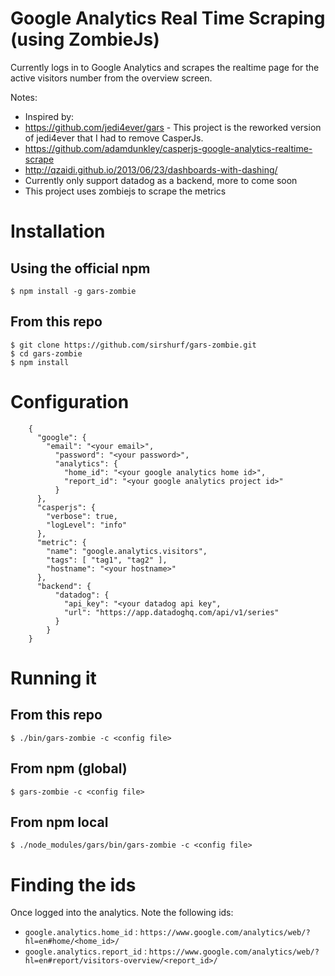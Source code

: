 Google Analytics Real Time Scraping (using ZombieJs)
===========

Currently logs in to Google Analytics and scrapes the realtime page for the active visitors number from the overview screen.

Notes: 
- Inspired by: 
 - <https://github.com/jedi4ever/gars> - This project is the reworked version of jedi4ever that I had to remove CasperJs.
 - <https://github.com/adamdunkley/casperjs-google-analytics-realtime-scrape>
 - <http://qzaidi.github.io/2013/06/23/dashboards-with-dashing/>
- Currently only support datadog as a backend, more to come soon
- This project uses zombiejs to scrape the metrics

# Installation

## Using the official npm
`$ npm install -g gars-zombie`

## From this repo
```
$ git clone https://github.com/sirshurf/gars-zombie.git
$ cd gars-zombie
$ npm install
```

# Configuration
```
    {
      "google": {
        "email": "<your email>",
          "password": "<your password>",
          "analytics": {
            "home_id": "<your google analytics home id>",
            "report_id": "<your google analytics project id>"
          }
      },
      "casperjs": {
        "verbose": true,
        "logLevel": "info"
      },
      "metric": {
        "name": "google.analytics.visitors",
        "tags": [ "tag1", "tag2" ],
        "hostname": "<your hostname>"
      },
      "backend": {
          "datadog": {
            "api_key": "<your datadog api key",
            "url": "https://app.datadoghq.com/api/v1/series"
          }
        }
    }
```

# Running it
## From this repo
`$ ./bin/gars-zombie -c <config file>`

## From npm (global)
`$ gars-zombie -c <config file>`

## From npm local
`$ ./node_modules/gars/bin/gars-zombie -c <config file>`

# Finding the ids
Once logged into the analytics. Note the following ids:

- `google.analytics.home_id` : `https://www.google.com/analytics/web/?hl=en#home/<home_id>/`
- `google.analytics.report_id` : `https://www.google.com/analytics/web/?hl=en#report/visitors-overview/<report_id>/`

